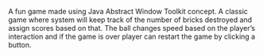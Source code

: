 A fun game made using Java Abstract Window Toolkit concept. A classic game where system will keep track of the number of bricks destroyed and assign scores based on that. The ball changes speed based on the player’s interaction and if the game is over player can restart the game by clicking a button.
